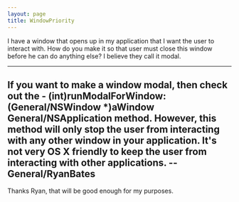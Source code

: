 ```yaml
---
layout: page
title: WindowPriority
---
```


I have a window that opens up in my application that I want the user to interact with. How do you make it so that user must close this window before he can do anything else? I believe they call it modal. 

----

If you want to make a window modal, then check out the     - (int)runModalForWindow:(General/NSWindow *)aWindow General/NSApplication method. However, this method will only stop the user from interacting with any other window in your application. It's not very OS X friendly to keep the user from interacting with other applications. -- General/RyanBates
----
Thanks Ryan, that will be good enough for my purposes.
